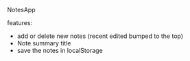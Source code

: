 NotesApp

features:

- add or delete new notes (recent edited bumped to the top)
- Note summary title
- save the notes in localStorage
